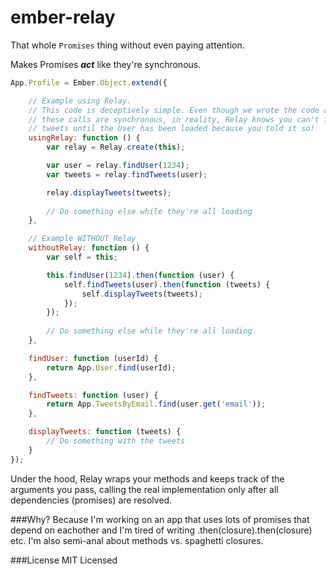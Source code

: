 ember-relay
===========

That whole `Promises` thing without even paying attention.

Makes Promises ***act*** like they're synchronous.

```javascript
App.Profile = Ember.Object.extend({

    // Example using Relay.
    // This code is deceptively simple. Even though we wrote the code as if
    // these calls are synchronous, in reality, Relay knows you can't find the
    // tweets until the User has been loaded because you told it so!
    usingRelay: function () {
        var relay = Relay.create(this);

        var user = relay.findUser(1234);
        var tweets = relay.findTweets(user);

        relay.displayTweets(tweets);
        
        // Do something else while they're all loading
    },

    // Example WITHOUT Relay
    withoutRelay: function () {
        var self = this;

        this.findUser(1234).then(function (user) {
            self.findTweets(user).then(function (tweets) {
                self.displayTweets(tweets);
            });
        });
        
        // Do something else while they're all loading
    },

    findUser: function (userId) {
        return App.User.find(userId);
    },

    findTweets: function (user) {
        return App.TweetsByEmail.find(user.get('email'));
    },

    displayTweets: function (tweets) {
        // Do something with the tweets
    }
});
```

Under the hood, Relay wraps your methods and keeps track of the arguments you pass, calling the real implementation only after all dependencies (promises) are resolved.

###Why?
Because I'm working on an app that uses lots of promises that depend on eachother and I'm tired of writing .then(closure).then(closure) etc. I'm also semi-anal about methods vs. spaghetti closures.

###License
MIT Licensed
